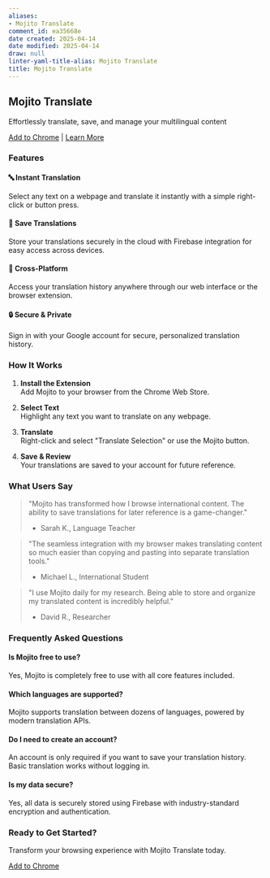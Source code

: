 ```yaml
---
aliases:
- Mojito Translate
comment_id: ea35668e
date created: 2025-04-14
date modified: 2025-04-14
draw: null
linter-yaml-title-alias: Mojito Translate
title: Mojito Translate
---
```

## Mojito Translate

Effortlessly translate, save, and manage your multilingual content

[Add to Chrome](#) | [Learn More](#features)

### Features

#### 🔤 Instant Translation

Select any text on a webpage and translate it instantly with a simple right-click or button press.

#### 💾 Save Translations

Store your translations securely in the cloud with Firebase integration for easy access across devices.

#### 📱 Cross-Platform

Access your translation history anywhere through our web interface or the browser extension.

#### 🔒 Secure & Private

Sign in with your Google account for secure, personalized translation history.

### How It Works

1. **Install the Extension**  
   Add Mojito to your browser from the Chrome Web Store.

2. **Select Text**  
   Highlight any text you want to translate on any webpage.

3. **Translate**  
   Right-click and select "Translate Selection" or use the Mojito button.

4. **Save & Review**  
   Your translations are saved to your account for future reference.

### What Users Say

> "Mojito has transformed how I browse international content. The ability to save translations for later reference is a game-changer."
> - Sarah K., Language Teacher

> "The seamless integration with my browser makes translating content so much easier than copying and pasting into separate translation tools."
> - Michael L., International Student

> "I use Mojito daily for my research. Being able to store and organize my translated content is incredibly helpful."
> - David R., Researcher

### Frequently Asked Questions

#### Is Mojito free to use?

Yes, Mojito is completely free to use with all core features included.

#### Which languages are supported?

Mojito supports translation between dozens of languages, powered by modern translation APIs.

#### Do I need to create an account?

An account is only required if you want to save your translation history. Basic translation works without logging in.

#### Is my data secure?

Yes, all data is securely stored using Firebase with industry-standard encryption and authentication.

### Ready to Get Started?

Transform your browsing experience with Mojito Translate today.

[Add to Chrome](#)
